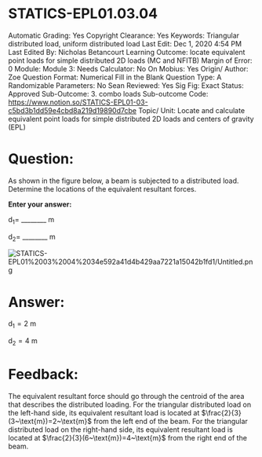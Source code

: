 # STATICS-EPL01.03.04

Automatic Grading: Yes
Copyright Clearance: Yes
Keywords: Triangular distributed load, uniform distributed load
Last Edit: Dec 1, 2020 4:54 PM
Last Edited By: Nicholas Betancourt
Learning Outcome: locate equivalent point loads for simple distributed 2D loads (MC and NFITB)
Margin of Error: 0
Module: Module 3:
Needs Calculator: No
On Mobius: Yes
Origin/ Author: Zoe
Question Format: Numerical Fill in the Blank
Question Type: A
Randomizable Parameters: No
Sean Reviewed: Yes
Sig Fig: Exact
Status: Approved
Sub-Outcome: 3. combo loads
Sub-outcome Code: https://www.notion.so/STATICS-EPL01-03-c5bd3b1dd59e4cbd8a219d19890d7cbe
Topic/ Unit: Locate and calculate equivalent point loads for simple distributed 2D loads and centers of gravity (EPL)

# Question:

As shown in the figure below, a beam is subjected to a distributed load. Determine the locations of the equivalent resultant forces. 

**Enter your answer:** 

$\text{d}_1=$ ________ m

$\text{d}_2=$ ________ m

![STATICS-EPL01%2003%2004%2034e592a41d4b429aa7221a15042b1fd1/Untitled.png](STATICS-EPL01%2003%2004%2034e592a41d4b429aa7221a15042b1fd1/Untitled.png)

# Answer:

$\text{d}_1=2~\text{m}$

$\text{d}_2=4~\text{m}$

# Feedback:

The equivalent resultant force should go through the centroid of the area that describes the distributed loading. For the triangular distributed load on the left-hand side, its equivalent resultant load is located at $\frac{2}{3}(3~\text{m})=2~\text{m}$ from the left end of the beam. For the triangular distributed load on the right-hand side, its equivalent resultant load is located at $\frac{2}{3}(6~\text{m})=4~\text{m}$ from the right end of the beam.